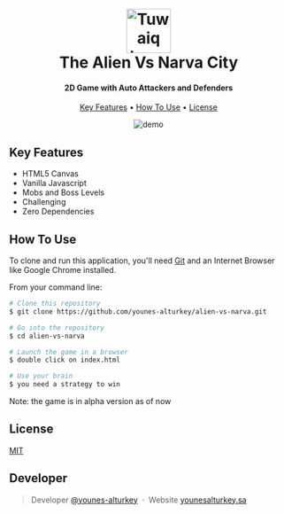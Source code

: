<h1 align="center">
  <br>
  <a href="https://safcsp.org.sa/en.html" target="_blank">
  <img src="https://raw.githubusercontent.com/tuwaiq-dotnet/json-parser-team-yaai/main/logo.png" alt="Tuwaiq Logo" width="80"></img></a>
  <br>
  The Alien Vs Narva City
  <br>
</h1>
<h4 align="center">2D Game with Auto Attackers and Defenders</h4>

<p align="center">
  <a href="#key-features">Key Features</a> •
  <a href="#how-to-use">How To Use</a> •
  <a href="#license">License</a>
</p>

<p align="center">
  <img src="https://github.com/younes-alturkey/alien-vs-narva/blob/main/assets/demo.gif" alt="demo"/>
</p>

## Key Features

- HTML5 Canvas
- Vanilla Javascript
- Mobs and Boss Levels
- Challenging
- Zero Dependencies

## How To Use

To clone and run this application, you'll need [Git](https://git-scm.com) and an Internet Browser like Google Chrome installed.

From your command line:

```bash
# Clone this repository
$ git clone https://github.com/younes-alturkey/alien-vs-narva.git

# Go into the repository
$ cd alien-vs-narva

# Launch the game in a browser
$ double click on index.html

# Use your brain
$ you need a strategy to win

```

Note: the game is in alpha version as of now

## License

[MIT](https://github.com/younes-alturkey/alien-vs-narva/blob/main/assets/LICENSE.md)

## Developer

> Developer [@younes-alturkey](https://github.com/younes-alturkey) &nbsp;&middot;&nbsp;
> Website [younesalturkey.sa](https://younesalturkey.sa) &nbsp;&nbsp;
